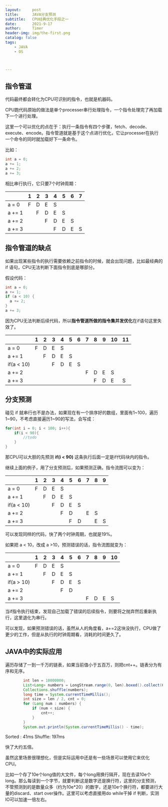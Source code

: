 ```yaml
---
layout:     post
title:      JAVA分支预测
subtitle:   CPU经典优化手段之一
date:       2021-9-17
author:     Timer
header-img: img/the-first.png
catalog: false
tags:
    - JAVA
    - OS



---
```


## 指令管道

代码最终都会转化为CPU可识别的指令，也就是机器码。

CPU跑代码原始的做法是单个processer串行处理指令，一个指令处理完了再加载下一个进行处理。

这里一个可以优化的点在于：执行一条指令有四个步骤，fetch、decode、execute、encode。指令管道就是基于这个点进行优化，它让processer在执行一个命令的同时就加载好下一条命令。

比如：

```java
int a = 0;
a += 1;
a += 2;
a += 3;			
```

相比串行执行，它只要7个时钟周期：

|        | 1    | 2    | 3    | 4    | 5    | 6    | 7    |
| ------ | ---- | ---- | ---- | ---- | ---- | ---- | ---- |
| a = 0  | F    | D    | E    | S    |      |      |      |
| a += 1 |      | F    | D    | E    | S    |      |      |
| a += 2 |      |      | F    | D    | E    | S    |      |
| a += 3 |      |      |      | F    | D    | E    | S    |



## 指令管道的缺点

如果出现某些指令的执行需要依赖之前指令的时候，就会出现问题，比如最经典的 if 语句，CPU无法判断下面指令到底是哪部分。

假设代码：

```java
int a = 0;
a += 1;
if (a < 10) {
  a += 2;
}
a += 3;
```

因为CPU无法判断后续代码，所以**指令管道所做的指令集并发优化**在if语句这里失效了。

|            | 1    | 2    | 3    | 4    | 5    | 6    | 7    | 8    | 9    | 10   | 11   |
| ---------- | ---- | ---- | ---- | ---- | ---- | ---- | ---- | ---- | ---- | ---- | ---- |
| a = 0      | F    | D    | E    | S    |      |      |      |      |      |      |      |
| a += 1     |      | F    | D    | E    | S    |      |      |      |      |      |      |
| if(a < 10) |      |      | F    | D    | E    | S    |      |      |      |      |      |
| a += 2     |      |      |      |      |      |      | F    | D    | E    | S    |      |
| a += 3     |      |      |      |      |      |      |      | F    | D    | E    | S    |



## 分支预测

碰见 if 就串行也不是办法，如果现在有一个排序好的数组，里面有1~100，遍历1~90，不考虑直接遍历1~90的写法，会写成：

```java
for(int i = 0; i < 100; i++){
    if(i < 90){
		//todo
	}
}
```

那CPU可以大胆的先预测 **if(i < 90)** 这条执行后面一定是if代码块内的指令。

继续上面的例子，用了分支预测后，如果预测正确，指令流图可以变为：

|            | 1    | 2    | 3    | 4    | 5    | 6    | 7    | 8    | 9    |
| ---------- | ---- | ---- | ---- | ---- | ---- | ---- | ---- | ---- | ---- |
| a = 0      | F    | D    | E    | S    |      |      |      |      |      |
| a += 1     |      | F    | D    | E    | S    |      |      |      |      |
| if(a < 10) |      |      | F    | D    | E    | S    |      |      |      |
| a += 2     |      |      |      | F    | D    |      | E    | S    |      |
| a += 3     |      |      |      |      | F    | D    |      | E    | S    |

可以发现同样的代码，快了两个时钟周期，也就是19%。

如果把 a < 10，改成 a >10，预测错误的话，指令流图就变为：

|            | 1    | 2    | 3    | 4    | 5    | 6    | 7    | 8    | 9    | 10   |
| ---------- | ---- | ---- | ---- | ---- | ---- | ---- | ---- | ---- | ---- | ---- |
| a = 0      | F    | D    | E    | S    |      |      |      |      |      |      |
| a += 1     |      | F    | D    | E    | S    |      |      |      |      |      |
| if(a > 10) |      |      | F    | D    | E    | S    |      |      |      |      |
| a += 2     |      |      |      | F    | D    |      |      |      |      |      |
| a += 3     |      |      |      |      |      |      | F    | D    | E    | S    |

当if指令执行结束，发现自己加载了错误的后续指令，则要将之抛弃然后重新执行，这里退化为串行。

可以发现，如果预测错误的话，虽然从人的角度看，a+=2这块没执行，CPU做了更少的工作，但是从执行的时钟周期看，消耗的时间更久了。



## JAVA中的实际应用

遍历存储了一到一千万的链表，如果当前值小于五百万，则把cnt++。链表分为有序和无序。

```java
        int len = 10000000;
        List<Long> numbers = LongStream.range(0, len).boxed().collect(Collectors.toList());
        Collections.shuffle(numbers);
        long time = System.currentTimeMillis();
        int size = len / 2, cnt = 0;
        for (Long num : numbers) {
            if (num < size) {
                cnt++;
            }
        }
        System.out.println(System.currentTimeMillis() - time);
```

Sorted : 41ms	Shuffle: 197ms

快了大约五倍。

虽然这里场景很理想化，但是实际运用中还是有一些场景可以使用它来优化CPU。

比如一个存了10e个long值的大文件，每个long用换行隔开，现在去读10e个long。那么每读到一个字节，就要判断这是数字还是换行符，这里的分支预测，不管预测到的是数量众多（约为10e*20）的数字，还是10e个换行符，都要进行大量的discard、start over操作。这里可以考虑直接用do while干掉 if 判断，实测IO可以加速一倍左右。

















